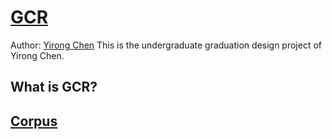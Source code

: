 # [GCR](https://github.com/scutcyr/GCR)
Author: [Yirong Chen](https://scutcyr.github.io/)
This is the undergraduate graduation design project of Yirong Chen.
## What is GCR?





## [Corpus](https://github.com/scutcyr/GCR/blob/master/Corpus/README.md)


